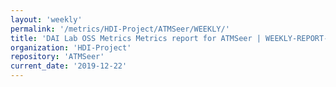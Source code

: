 ```yaml
---
layout: 'weekly'
permalink: '/metrics/HDI-Project/ATMSeer/WEEKLY/'
title: 'DAI Lab OSS Metrics Metrics report for ATMSeer | WEEKLY-REPORT-2019-12-22'
organization: 'HDI-Project'
repository: 'ATMSeer'
current_date: '2019-12-22'
---
```

